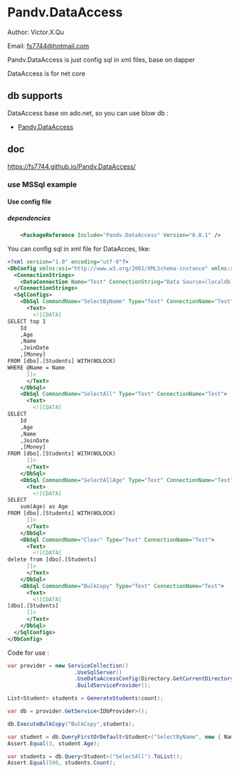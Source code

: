 # Pandv.DataAccess

Author: Victor.X.Qu

Email: fs7744@hotmail.com

Pandv.DataAccess is just config sql in xml files, base on dapper

DataAccess is for net core 

## db supports
DataAccess base on ado.net, so you can use blow db :

* [Pandv.DataAccess](https://www.nuget.org/packages/Pandv.DataAccess)

## doc

https://fs7744.github.io/Pandv.DataAccess/

### use MSSql example 

#### Use config file

##### dependencies

``` xml
    <PackageReference Include="Pandv.DataAccess" Version="0.0.1" />
```

You can config sql in xml file for DataAcces, like:

``` xml
<?xml version="1.0" encoding="utf-8"?>
<DbConfig xmlns:xsi="http://www.w3.org/2001/XMLSchema-instance" xmlns:xsd="http://www.w3.org/2001/XMLSchema">
  <ConnectionStrings>
    <DataConnection Name="Test" ConnectionString="Data Source=(localdb)\MSSQLLocalDB;Initial Catalog=TestDataAccess;Integrated Security=True;Connect Timeout=30;Encrypt=False;TrustServerCertificate=True;ApplicationIntent=ReadWrite;MultiSubnetFailover=False" />
  </ConnectionStrings>
  <SqlConfigs>
    <DbSql CommandName="SelectByName" Type="Text" ConnectionName="Test">
      <Text>
        <![CDATA[
SELECT top 1
    Id
    ,Age
    ,Name
    ,JoinDate
    ,[Money]
FROM [dbo].[Students] WITH(NOLOCK)
WHERE @Name = Name
      ]]>
      </Text>
    </DbSql>
    <DbSql CommandName="SelectAll" Type="Text" ConnectionName="Test">
      <Text>
        <![CDATA[
SELECT
    Id
    ,Age
    ,Name
    ,JoinDate
    ,[Money]
FROM [dbo].[Students] WITH(NOLOCK)
      ]]>
      </Text>
    </DbSql>
    <DbSql CommandName="SelectAllAge" Type="Text" ConnectionName="Test">
      <Text>
        <![CDATA[
SELECT
    sum(Age) as Age
FROM [dbo].[Students] WITH(NOLOCK)
      ]]>
      </Text>
    </DbSql>
    <DbSql CommandName="Clear" Type="Text" ConnectionName="Test">
      <Text>
        <![CDATA[
delete from [dbo].[Students]
      ]]>
      </Text>
    </DbSql>
    <DbSql CommandName="BulkCopy" Type="Text" ConnectionName="Test">
      <Text>
        <![CDATA[
[dbo].[Students]
      ]]>
      </Text>
    </DbSql>
  </SqlConfigs>
</DbConfig>
```

Code for use :

``` csharp
var provider = new ServiceCollection()
                     .UseSqlServer()
                     .UseDataAccessConfig(Directory.GetCurrentDirectory(), false, null, "db.xml")
                     .BuildServiceProvider();

List<Student> students = GenerateStudents(count);

var db = provider.GetService<IDbProvider>();        

db.ExecuteBulkCopy("BulkCopy",students);

var student = db.QueryFirstOrDefault<Student>("SelectByName", new { Name = new DbString() { Value = "3", IsAnsi = true } });
Assert.Equal(3, student.Age);

var students = db.Query<Student>("SelectAll").ToList();
Assert.Equal(500, students.Count);

```
